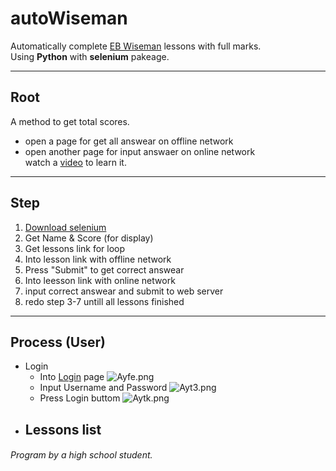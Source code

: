 # autoWiseman
Automatically complete [EB Wiseman](https://wiseman.com.hk) lessons with full marks.\
Using **Python** with **selenium** pakeage.

---
## Root
A method to get total scores.
- open a page for get all answear on offline network
- open another page for input answaer on online network\
watch a [video](https://youtu.be/xcrjj_qhfiU) to learn it.
---
## Step
1. [Download selenium](#Process (User))
2. Get Name & Score (for display)
3. Get lessons link for loop
4. Into lesson link with offline network
5. Press "Submit" to get correct answear
6. Into leesson link with online network
7. input correct answear and submit to web server
8. redo step 3-7 untill all lessons finished
---
## Process (User)
- Login
  - Into [Login](https://lms.wiseman.com.hk/lms/user/) page
  ![Ayfe.png](https://i.qpix.com/2020/12/14/Ayfe.png)
  - Input Username and Password
  ![Ayt3.png](https://i.qpix.com/2020/12/14/Ayt3.png)
  - Press Login buttom
  ![Aytk.png](https://i.qpix.com/2020/12/14/Aytk.png)
- Lessons list
  - 
###### Program by a high school student.
